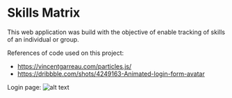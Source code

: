 # Skills Matrix

This web application was build with the objective of enable tracking of skills of an individual or group.

References of code used on this project:
* https://vincentgarreau.com/particles.js/
* https://dribbble.com/shots/4249163-Animated-login-form-avatar


Login page: 
![alt text](https://github.com/luiz1361/SkillsMatrix/tree/master/docs/screenshots/login.png "Login page")
